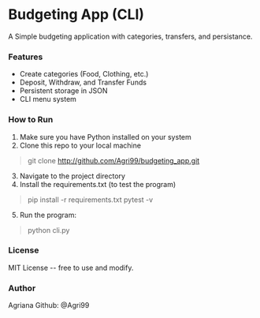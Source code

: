 # Budgeting App (CLI)

A Simple budgeting application with categories, transfers, and persistance.

### Features
* Create categories (Food, Clothing, etc.)
* Deposit, Withdraw, and Transfer Funds
* Persistent storage in JSON
* CLI menu system

### How to Run
1. Make sure you have Python installed on your system
2. Clone this repo to your local machine
>git clone http://github.com/Agri99/budgeting_app.git
3. Navigate to the project directory
4. Install the requirements.txt (to test the program)
> pip install -r requirements.txt
> pytest -v
5. Run the program:
> python cli.py

### License
MIT License -- free to use and modify.

### Author
Agriana
Github: @Agri99
